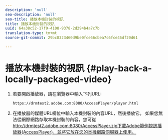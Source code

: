 ```yaml
---
description: 'null'
seo-description: 'null'
seo-title: 播放本機封裝的視訊
title: 播放本機封裝的視訊
uuid: 64a38c52-17f9-4108-9378-2d294b4a7c7b
translation-type: tm+mt
source-git-commit: 29bc8323460d9be0fce66cbea7c6fce46df20d61

---
```



# 播放本機封裝的視訊 {#play-back-a-locally-packaged-video}

1. 若要開啟播放器，請在瀏覽器中輸入下列URL:

   ```
   https://drmtest2.adobe.com:8080/AccessPlayer/player.html
   ```

1. 在播放器的媒體URL欄位中輸入本機封裝的內容URL，然後播放它。
如果您無法從網際網路存取本機封裝的內容，您可從<span></span>http://drmtest2.adobe.com:8080/AccessPlayer.zip下載Adobe範例視訊播放器(AccessPlayer)，並將它放在您的本機網路伺服器上使用。